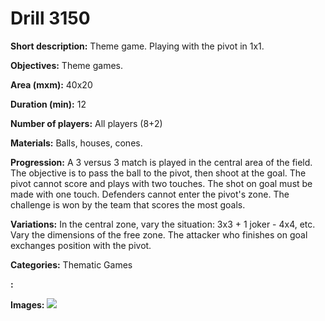 # Drill 3150

**Short description:**
Theme game. Playing with the pivot in 1x1.

**Objectives:**
Theme games.

**Area (mxm):**
40x20

**Duration (min):**
12

**Number of players:**
All players (8+2)

**Materials:**
Balls, houses, cones.

**Progression:**
A 3 versus 3 match is played in the central area of the field. The objective is to pass the ball to the pivot, then shoot at the goal. The pivot cannot score and plays with two touches. The shot on goal must be made with one touch. Defenders cannot enter the pivot's zone. The challenge is won by the team that scores the most goals.

**Variations:**
In the central zone, vary the situation: 3x3 + 1 joker - 4x4, etc. Vary the dimensions of the free zone. The attacker who finishes on goal exchanges position with the pivot.

**Categories:**
Thematic Games

**:**


**Images:**
![](https://www.coachingfutsal.com/\images\42e5be46-d6ad-42a2-98a7-87b3ac52e12b_86.png)

